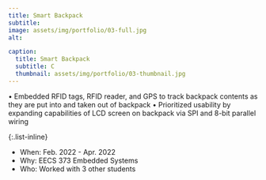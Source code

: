 ```yaml
---
title: Smart Backpack
subtitle: 
image: assets/img/portfolio/03-full.jpg
alt: 

caption:
  title: Smart Backpack
  subtitle: C
  thumbnail: assets/img/portfolio/03-thumbnail.jpg
---
```

•	Embedded RFID tags, RFID reader, and GPS to track backpack contents as they are put into and taken out of backpack
•	Prioritized usability by expanding capabilities of LCD screen on backpack via SPI and 8-bit parallel wiring

{:.list-inline}
- When: Feb. 2022 - Apr. 2022
- Why: EECS 373 Embedded Systems
- Who: Worked with 3 other students
